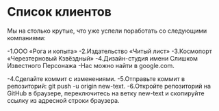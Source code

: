 # Список клиентов
Мы на столько крутые, что уже успели поработать со следующими компаниями:

-1.ООО «Рога и копыта»
-2.Издательство «Читый лист»
-3.Космопорт «Черезтерновый Кзвёздный»
-4.Дизайн-студия имени Слишком Известного Персонажа
-Нас можно найти в google.com.

-4.Сделайте коммит с изменениями.
-5.Отправьте коммит в репозиторий: git push -u origin new-text.
-6.Откройте репозиторий на GitHub в браузере, переключитесь на ветку new-text и скопируйте ссылку из адресной строки браузера.
